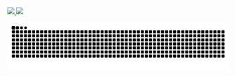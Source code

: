  <div>
  <a href="https://github.com/violiveiradev">
  <img height="180em" src="https://github-readme-stats.vercel.app/api?username=violiveiradev&show_icons=true&theme=github_dark&include_all_commits=true&count_private=true"/>
  <img height="180em" src="https://github-readme-stats.vercel.app/api/top-langs/?username=violiveiradev&layout=compact&langs_count=7&theme=github_dark"/>
</div>

<!--<div>
[![Readme Card](https://github-readme-stats.vercel.app/api/pin/?username=violiveiradev&repo=curso-basico-java&show_icons=true&theme=github_dark&)](https://github.com/violiveiradev/curso-basico-java)
[![Readme Card](https://github-readme-stats.vercel.app/api/pin/?username=violiveiradev&repo=viniciusoliveira.dev&show_icons=true&theme=github_dark&)](https://github.com/violiveiradev/viniciusoliveira.dev)
</div>-->
 
<div>
 
  ![Snake animation](https://github.com/violiveiradev/violiveiradev/blob/output/github-contribution-grid-snake.svg)
 
</div>
